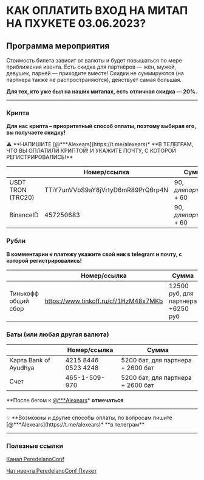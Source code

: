 # КАК ОПЛАТИТЬ ВХОД НА МИТАП НА ПХУКЕТЕ 03.06.2023?

## **Программа мероприятия**

Стоимость билета зависит от валюты и будет повышаться по мере приближения ивента. Есть скидка для партнёров — жён, мужей, девушек, парней — приходите вместе! Скидки не суммируются (на партнера также не распространяются), действует самая большая.

**Для тех, кто уже был на наших митапах, есть отличная скидка — 20%.**

---

### **Крипта**

**Для нас крипта – приоритетный способ оплаты, поэтому выбирая его, вы получаете скидку!**

<aside>
⚠️ **НАПИШИТЕ [@***Alexears](https://t.me/alexears)* **В ТЕЛЕГРАМ, ЧТО ВЫ ОПЛАТИЛИ КРИПТОЙ! И УКАЖИТЕ ПОЧТУ, С КОТОРОЙ РЕГИСТРИРОВАЛИСЬ!**

</aside>

|                   | Номер/ссылка                       | Сумма                  |
| ----------------- | ---------------------------------- | ---------------------- |
| USDT TRON (TRC20) | TTiY7unVVbS9aY8jVrtyD6mR89PrQ6rp4N | 90$, для партнера +60$ |
| BinanceID         | 457250683                          | 90$, для партнера +60$ |

### **Рубли**

**В комментарии к платежу укажите свой ник в telegram и почту, с которой регистрировались!**

|                     | Номер/ссылка                          | Сумма                             |
| ------------------- | ------------------------------------- | --------------------------------- |
| Тинькофф общий сбор | https://www.tinkoff.ru/cf/1HzM48x7MKb | 12500 руб, для партнера +6250 руб |

### **Баты (или любая другая валюта)**

|                       | Номер/ссылка        | Сумма                             |
| --------------------- | ------------------- | --------------------------------- |
| Карта Bank of Ayudhya | 4215 8446 0523 4248 | 5200 бат, для партнера + 2600 бат |
| Счет                  | 465-1-509-970       | 5200 бат, для партнера + 2600 бат |

**После бегом к [@\***Alexears](https://t.me/alexears)\* **отмечаться**

---

<aside>
💡 **Возможны и другие способы оплаты, по вопросам пишите [@***Alexears](https://t.me/alexears)* **в телеграм**

</aside>

---

### Полезные ссылки

[Канал PeredelanoConf](https://t.me/peredelanoconfchannel)

[Чат ивента PeredelanoConf Пхукет](https://t.me/peredelanoconf)
